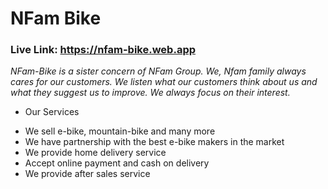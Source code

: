 # NFam Bike

### Live Link: https://nfam-bike.web.app

_NFam-Bike is a sister concern of NFam Group. We, Nfam family always cares for our customers. We listen what our customers think about us and what they suggest us to improve. We always focus on their interest._

- Our Services

* We sell e-bike, mountain-bike and many more
* We have partnership with the best e-bike makers in the market
* We provide home delivery service
* Accept online payment and cash on delivery
* We provide after sales service
